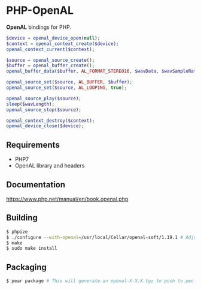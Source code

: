 # PHP-OpenAL

**OpenAL** bindings for PHP.

```php
$device = openal_device_open(null);
$context = openal_context_create($device);
openal_context_current($context);

$source = openal_source_create();
$buffer = openal_buffer_create();
openal_buffer_data($buffer, AL_FORMAT_STEREO16, $wavData, $wavSampleRate);

openal_source_set($source, AL_BUFFER, $buffer);
openal_source_set($source, AL_LOOPING, true);

openal_source_play($source);
sleep($wavLength);
openal_source_stop($source);

openal_context_destroy($context);
openal_device_close($device);
```

## Requirements

- PHP7
- OpenAL library and headers

## Documentation

https://www.php.net/manual/en/book.openal.php

## Building

```sh
$ phpize
$ ./configure --with-openal=/usr/local/Cellar/openal-soft/1.19.1 # Adjust path accordingly
$ make
$ sudo make install
```

## Packaging

```sh
$ pear package # This will generate an openal-X.X.X.tgz to push to pecl.php.net
```

